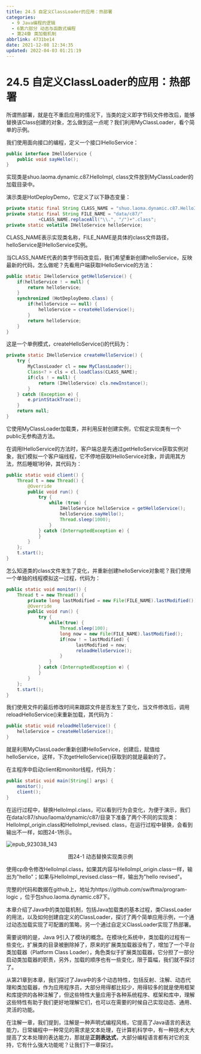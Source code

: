 ```yaml
---
title: 24.5 自定义ClassLoader的应用：热部署
categories: 
  - 9 Java编程的逻辑
  - 6第六部分 动态与函数式编程
  - 第24章 类加载机制
abbrlink: 4731be14
date: 2021-12-08 12:34:35
updated: 2022-04-03 01:21:19
---
```

# 24.5 自定义ClassLoader的应用：热部署
所谓热部署，就是在不重启应用的情况下，当类的定义即字节码文件修改后，能够替换该Class创建的对象，怎么做到这一点呢？我们利用MyClassLoader，看个简单的示例。

我们使用面向接口的编程，定义一个接口IHelloService：

```java
public interface IHelloService {
    public void sayHello();
}
```

实现类是shuo.laoma.dynamic.c87.HelloImpl, class文件放到MyClassLoader的加载目录中。

演示类是HotDeployDemo，它定义了以下静态变量：

```java
private static final String CLASS_NAME = "shuo.laoma.dynamic.c87.HelloImpl";
private static final String FILE_NAME = "data/c87/"
            +CLASS_NAME.replaceAll("\\.", "/")+".class";
private static volatile IHelloService helloService;
```

CLASS_NAME表示实现类名称，FILE_NAME是具体的class文件路径，helloService是IHelloService实例。

当CLASS_NAME代表的类字节码改变后，我们希望重新创建helloService，反映最新的代码，怎么做呢？先看用户端获取IHelloService的方法：

```java
public static IHelloService getHelloService() {
    if(helloService ! = null) {
        return helloService;
    }
    synchronized (HotDeployDemo.class) {
        if(helloService == null) {
            helloService = createHelloService();
        }
        return helloService;
    }
}
```

这是一个单例模式，createHelloService()的代码为：

```java
private static IHelloService createHelloService() {
    try {
        MyClassLoader cl = new MyClassLoader();
        Class<? > cls = cl.loadClass(CLASS_NAME);
        if(cls ! = null) {
            return (IHelloService) cls.newInstance();
        }
    } catch (Exception e) {
        e.printStackTrace();
    }
    return null;
}
```

它使用MyClassLoader加载类，并利用反射创建实例，它假定实现类有一个public无参构造方法。

在调用IHelloService的方法时，客户端总是先通过getHelloService获取实例对象，我们模拟一个客户端线程，它不停地获取IHelloService对象，并调用其方法，然后睡眠1秒钟，其代码为：

```java
public static void client() {
    Thread t = new Thread() {
        @Override
        public void run() {
            try {
                while (true) {
                    IHelloService helloService = getHelloService();
                    helloService.sayHello();
                    Thread.sleep(1000);
                }
            } catch (InterruptedException e) {
            }
        }
    };
    t.start();
}
```

怎么知道类的class文件发生了变化，并重新创建helloService对象呢？我们使用一个单独的线程模拟这一过程，代码为：

```java
public static void monitor() {
    Thread t = new Thread() {
        private long lastModified = new File(FILE_NAME).lastModified();
        @Override
        public void run() {
            try {
                while(true) {
                    Thread.sleep(100);
                    long now = new File(FILE_NAME).lastModified();
                    if(now ! = lastModified) {
                          lastModified = now;
                          reloadHelloService();
                    }
                }
            } catch (InterruptedException e) {
            }
        }
    };
    t.start();
}
```

我们使用文件的最后修改时间来跟踪文件是否发生了变化，当文件修改后，调用reloadHelloService()来重新加载，其代码为：

```java
public static void reloadHelloService() {
    helloService = createHelloService();
}
```

就是利用MyClassLoader重新创建HelloService，创建后，赋值给helloService，这样，下次getHelloService()获取到的就是最新的了。

在主程序中启动client和monitor线程，代码为：

```java
public static void main(String[] args) {
    monitor();
    client();
}
```

在运行过程中，替换HelloImpl.class，可以看到行为会变化，为便于演示，我们在data/c87/shuo/laoma/dynamic/c87/目录下准备了两个不同的实现类：HelloImpl_origin.class和HelloImpl_revised. class，在运行过程中替换，会看到输出不一样，如图24-1所示。

![epub_923038_143](https://gitee.com/XiaoLan223/images/raw/master/Blog/Sum/20211211133947.jpeg)

<center>图24-1 动态替换实现类示例</center>

使用cp命令修改HelloImpl.class，如果其内容与HelloImpl_origin.class一样，输出为"hello"；如果与HelloImpl_revised.class一样，输出为"hello revised"。

完整的代码和数据在github上，地址为https://github.com/swiftma/program-logic ，位于包shuo.laoma.dynamic.c87下。

本章介绍了Java中的类加载机制，包括Java加载类的基本过程，类ClassLoader的用法，以及如何创建自定义的ClassLoader，探讨了两个简单应用示例，一个通过动态加载实现了可配置的策略，另一个通过自定义ClassLoader实现了热部署。

需要说明的是，Java 9引入了模块的概念。在模块化系统中，类加载的过程有一些变化，扩展类的目录被删除掉了，原来的扩展类加载器没有了，增加了一个平台类加载器（Platform Class Loader），角色类似于扩展类加载器，它分担了一部分启动类加载器的职责，另外，加载的顺序也有一些变化，限于篇幅，我们就不探讨了。

从第21章到本章，我们探讨了Java中的多个动态特性，包括反射、注解、动态代理和类加载器，作为应用程序员，大部分用得都比较少，用得较多的就是使用框架和库提供的各种注解了，但这些特性大量应用于各种系统程序、框架和库中，理解这些特性有助于我们更好地理解它们，也可以在需要的时候自己实现动态、通用、灵活的功能。

在注解一章，我们提到，注解是一种声明式编程风格，它提高了Java语言的表达能力，日常编程中一种常见的需求是文本处理，在计算机科学中，有一种技术大大提高了文本处理的表达能力，那就是**正则表达式**，大部分编程语言都有对它的支持，它有什么强大功能呢？让我们下一章探讨。
